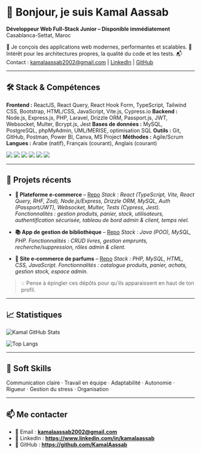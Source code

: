 # 👋 Bonjour, je suis Kamal Aassab
**Développeur Web Full-Stack Junior – Disponible immédiatement**
Casablanca-Settat, Maroc


🎯 Je conçois des applications web modernes, performantes et scalables.
🧩 Intérêt pour les architectures propres, la qualité du code et les tests.
📬 Contact : kamalaassab2002@gmail.com | [LinkedIn](https://www.linkedin.com/in/kamalaassab) | [GitHub](https://github.com/KamalAassab)


---


## 🛠️ Stack & Compétences
**Frontend :** ReactJS, React Query, React Hook Form, TypeScript, Tailwind CSS, Bootstrap, HTML/CSS, JavaScript, Vite.js, Cypress.io
**Backend :** Node.js, Express.js, PHP, Laravel, Drizzle ORM, Passport.js, JWT, Websocket, Multer, Bcrypt.js, Jest
**Bases de données :** MySQL, PostgreSQL, phpMyAdmin, UML/MERISE, optimisation SQL
**Outils :** Git, GitHub, Postman, Power BI, Canva, MS Project
**Méthodes :** Agile/Scrum
**Langues :** Arabe (natif), Français (courant), Anglais (courant)


<!-- Badges (optionnel) -->


<p>
<img src="https://img.shields.io/badge/React-20232A?style=for-the-badge&logo=react&logoColor=61DAFB" />
<img src="https://img.shields.io/badge/TypeScript-007ACC?style=for-the-badge&logo=typescript&logoColor=white" />
<img src="https://img.shields.io/badge/Tailwind-38B2AC?style=for-the-badge&logo=tailwind-css&logoColor=white" />
<img src="https://img.shields.io/badge/Node.js-339933?style=for-the-badge&logo=node.js&logoColor=white" />
<img src="https://img.shields.io/badge/Laravel-FF2D20?style=for-the-badge&logo=laravel&logoColor=white" />
<img src="https://img.shields.io/badge/MySQL-4479A1?style=for-the-badge&logo=mysql&logoColor=white" />
</p>


---


## 📌 Projets récents
- **🛒 Plateforme e‑commerce** – [Repo](lien_vers_repo)
*Stack : React (TypeScript, Vite, React Query, RHF, Zod), Node.js/Express, Drizzle ORM, MySQL, Auth (Passport/JWT), Websocket, Multer, Tests (Cypress, Jest).*
*Fonctionnalités : gestion produits, panier, stock, utilisateurs, authentification sécurisée, tableau de bord admin & client, temps réel.*


- **📚 App de gestion de bibliothèque** – [Repo](lien_vers_repo)
*Stack : Java (POO), MySQL, PHP.*
*Fonctionnalités : CRUD livres, gestion emprunts, recherche/suppression, rôles admin & client.*


- **🌸 Site e‑commerce de parfums** – [Repo](lien_vers_repo)
*Stack : PHP, MySQL, HTML, CSS, JavaScript.*
*Fonctionnalités : catalogue produits, panier, achats, gestion stock, espace admin.*


> 💡 Pense à épingler ces dépôts pour qu’ils apparaissent en haut de ton profil.


---


## 📈 Statistiques
![Kamal GitHub Stats](https://github-readme-stats.vercel.app/api?username=KamalAassab&show_icons=true&theme=radical)


![Top Langs](https://github-readme-stats.vercel.app/api/top-langs/?username=KamalAassab&layout=compact&theme=radical)


<!-- Autres widgets possibles : streak, activity graph, visitor badge, etc. -->


---


## 🤝 Soft Skills
Communication claire · Travail en équipe · Adaptabilité · Autonomie · Rigueur · Gestion du stress · Organisation


---


## 📫 Me contacter
- 📧 Email : **kamalaassab2002@gmail.com**
- 🔗 LinkedIn : **https://www.linkedin.com/in/kamalaassab**
- 🐙 GitHub : **https://github.com/KamalAassab**

